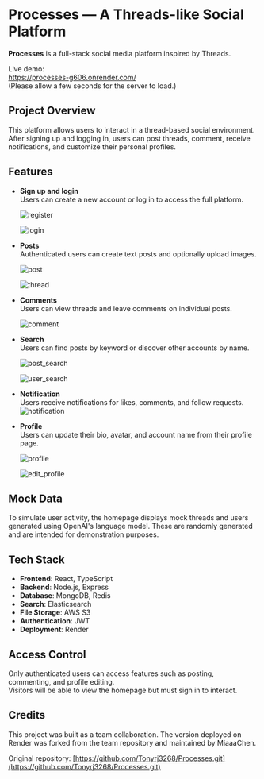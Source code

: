 # Processes — A Threads-like Social Platform

**Processes** is a full-stack social media platform inspired by Threads.  

Live demo:  
https://processes-g606.onrender.com/  
(Please allow a few seconds for the server to load.)

## Project Overview

This platform allows users to interact in a thread-based social environment.  
After signing up and logging in, users can post threads, comment, receive notifications, and customize their personal profiles.

## Features

- **Sign up  and login**  
  Users can create a new account or log in to access the full platform.  

  ![register](https://imgur.com/fGtoBg1)

  ![login](https://imgur.com/sgeUyJz)

- **Posts**  
  Authenticated users can create text posts and optionally upload images.  

  ![post](https://imgur.com/pBuChFh)

  ![thread](https://imgur.com/jSqwsGh)

- **Comments**  
  Users can view threads and leave comments on individual posts.  

  ![comment](https://imgur.com/EhrOisy)

- **Search**  
  Users can find posts by keyword or discover other accounts by name.   

  ![post_search](https://imgur.com/Utn3Zw7)

  ![user_search](https://imgur.com/7cttNhw)

- **Notification**  
  Users receive notifications for likes, comments, and follow requests.  
  ![notification](https://imgur.com/HL0krjC)

- **Profile**  
  Users can update their bio, avatar, and account name from their profile page.

  ![profile](https://imgur.com/ih2vfrs)

  ![edit_profile](https://imgur.com/qEdvleM)  
  

## Mock Data

To simulate user activity, the homepage displays mock threads and users generated using OpenAI's language model. These are randomly generated and are intended for demonstration purposes.

## Tech Stack

- **Frontend**: React, TypeScript
- **Backend**: Node.js, Express
- **Database**: MongoDB, Redis 
- **Search**: Elasticsearch  
- **File Storage**: AWS S3  
- **Authentication**: JWT  
- **Deployment**: Render

## Access Control

Only authenticated users can access features such as posting, commenting, and profile editing.  
Visitors will be able to view the homepage but must sign in to interact.

## Credits

This project was built as a team collaboration. The version deployed on Render was forked from the team repository and maintained by MiaaaChen.

Original repository:
[https://github.com/Tonyrj3268/Processes.git](https://github.com/Tonyrj3268/Processes.git)